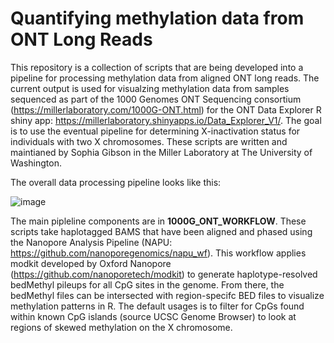 # Quantifying methylation data from ONT Long Reads
This repository is a collection of scripts that are being developed into a pipeline for processing methylation data from aligned ONT long reads. The current output is used for visualzing methylation data from samples sequenced as part of the 1000 Genomes ONT Sequencing consortium (https://millerlaboratory.com/1000G-ONT.html) for the ONT Data Explorer R shiny app: https://millerlaboratory.shinyapps.io/Data_Explorer_V1/. The goal is to use the eventual pipeline for determining X-inactivation status for individuals with two X chromosomes. These scripts are written and maintianed by Sophia Gibson in the Miller Laboratory at The University of Washington.

The overall data processing pipeline looks like this:

![image](https://github.com/millerlaboratory/quant_methylation/assets/73716087/36f1ad19-2bc3-4f44-8c87-001cdac3c9f7)


The main pipleline components are in **1000G_ONT_WORKFLOW**. These scripts take haplotagged BAMS that have been aligned and phased using the Nanopore Analysis Pipeline (NAPU: https://github.com/nanoporegenomics/napu_wf). This workflow applies modkit developed by Oxford Nanopore (https://github.com/nanoporetech/modkit) to generate haplotype-resolved bedMethyl pileups for all CpG sites in the genome. From there, the bedMethyl files can be intersected with region-specifc BED files to visualize methylation patterns in R. The default usages is to filter for CpGs found within known CpG islands (source UCSC Genome Browser) to look at regions of skewed methylation on the X chromosome.
